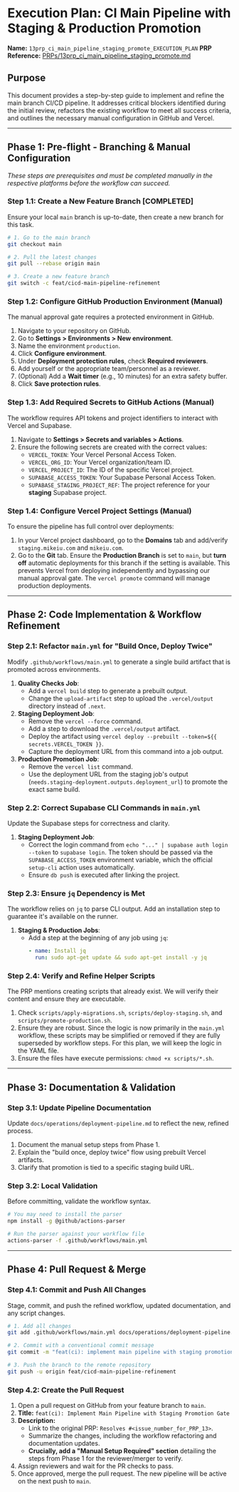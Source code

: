 # Execution Plan: CI Main Pipeline with Staging & Production Promotion

**Name:** `13prp_ci_main_pipeline_staging_promote_EXECUTION_PLAN`
**PRP Reference:** [PRPs/13prp_ci_main_pipeline_staging_promote.md](PRPs/13prp_ci_main_pipeline_staging_promote.md)

## Purpose

This document provides a step-by-step guide to implement and refine the main branch CI/CD pipeline. It addresses critical blockers identified during the initial review, refactors the existing workflow to meet all success criteria, and outlines the necessary manual configuration in GitHub and Vercel.

---

## Phase 1: Pre-flight - Branching & Manual Configuration

_These steps are prerequisites and must be completed manually in the respective platforms before the workflow can succeed._

### Step 1.1: Create a New Feature Branch [COMPLETED]

Ensure your local `main` branch is up-to-date, then create a new branch for this task.

```bash
# 1. Go to the main branch
git checkout main

# 2. Pull the latest changes
git pull --rebase origin main

# 3. Create a new feature branch
git switch -c feat/cicd-main-pipeline-refinement
```

### Step 1.2: Configure GitHub Production Environment (Manual)

The manual approval gate requires a protected environment in GitHub.

1.  Navigate to your repository on GitHub.
2.  Go to **Settings > Environments > New environment**.
3.  Name the environment `production`.
4.  Click **Configure environment**.
5.  Under **Deployment protection rules**, check **Required reviewers**.
6.  Add yourself or the appropriate team/personnel as a reviewer.
7.  (Optional) Add a **Wait timer** (e.g., 10 minutes) for an extra safety buffer.
8.  Click **Save protection rules**.

### Step 1.3: Add Required Secrets to GitHub Actions (Manual)

The workflow requires API tokens and project identifiers to interact with Vercel and Supabase.

1.  Navigate to **Settings > Secrets and variables > Actions**.
2.  Ensure the following secrets are created with the correct values:
    - `VERCEL_TOKEN`: Your Vercel Personal Access Token.
    - `VERCEL_ORG_ID`: Your Vercel organization/team ID.
    - `VERCEL_PROJECT_ID`: The ID of the specific Vercel project.
    - `SUPABASE_ACCESS_TOKEN`: Your Supabase Personal Access Token.
    - `SUPABASE_STAGING_PROJECT_REF`: The project reference for your **staging** Supabase project.

### Step 1.4: Configure Vercel Project Settings (Manual)

To ensure the pipeline has full control over deployments:

1.  In your Vercel project dashboard, go to the **Domains** tab and add/verify `staging.mikeiu.com` and `mikeiu.com`.
2.  Go to the **Git** tab. Ensure the **Production Branch** is set to `main`, but **turn off** automatic deployments for this branch if the setting is available. This prevents Vercel from deploying independently and bypassing our manual approval gate. The `vercel promote` command will manage production deployments.

---

## Phase 2: Code Implementation & Workflow Refinement

### Step 2.1: Refactor `main.yml` for "Build Once, Deploy Twice"

Modify `.github/workflows/main.yml` to generate a single build artifact that is promoted across environments.

1.  **Quality Checks Job**:
    - Add a `vercel build` step to generate a prebuilt output.
    - Change the `upload-artifact` step to upload the `.vercel/output` directory instead of `.next`.
2.  **Staging Deployment Job**:
    - Remove the `vercel --force` command.
    - Add a step to download the `.vercel/output` artifact.
    - Deploy the artifact using `vercel deploy --prebuilt --token=${{ secrets.VERCEL_TOKEN }}`.
    - Capture the deployment URL from this command into a job output.
3.  **Production Promotion Job**:
    - Remove the `vercel list` command.
    - Use the deployment URL from the staging job's output (`needs.staging-deployment.outputs.deployment_url`) to promote the exact same build.

### Step 2.2: Correct Supabase CLI Commands in `main.yml`

Update the Supabase steps for correctness and clarity.

1.  **Staging Deployment Job**:
    - Correct the login command from `echo "..." | supabase auth login --token` to `supabase login`. The token should be passed via the `SUPABASE_ACCESS_TOKEN` environment variable, which the official `setup-cli` action uses automatically.
    - Ensure `db push` is executed after linking the project.

### Step 2.3: Ensure `jq` Dependency is Met

The workflow relies on `jq` to parse CLI output. Add an installation step to guarantee it's available on the runner.

1.  **Staging & Production Jobs**:
    - Add a step at the beginning of any job using `jq`:
      ```yaml
      - name: Install jq
        run: sudo apt-get update && sudo apt-get install -y jq
      ```

### Step 2.4: Verify and Refine Helper Scripts

The PRP mentions creating scripts that already exist. We will verify their content and ensure they are executable.

1.  Check `scripts/apply-migrations.sh`, `scripts/deploy-staging.sh`, and `scripts/promote-production.sh`.
2.  Ensure they are robust. Since the logic is now primarily in the `main.yml` workflow, these scripts may be simplified or removed if they are fully superseded by workflow steps. For this plan, we will keep the logic in the YAML file.
3.  Ensure the files have execute permissions: `chmod +x scripts/*.sh`.

---

## Phase 3: Documentation & Validation

### Step 3.1: Update Pipeline Documentation

Update `docs/operations/deployment-pipeline.md` to reflect the new, refined process.

1.  Document the manual setup steps from Phase 1.
2.  Explain the "build once, deploy twice" flow using prebuilt Vercel artifacts.
3.  Clarify that promotion is tied to a specific staging build URL.

### Step 3.2: Local Validation

Before committing, validate the workflow syntax.

```bash
# You may need to install the parser
npm install -g @github/actions-parser

# Run the parser against your workflow file
actions-parser -f .github/workflows/main.yml
```

---

## Phase 4: Pull Request & Merge

### Step 4.1: Commit and Push All Changes

Stage, commit, and push the refined workflow, updated documentation, and any script changes.

```bash
# 1. Add all changes
git add .github/workflows/main.yml docs/operations/deployment-pipeline.md scripts/

# 2. Commit with a conventional commit message
git commit -m "feat(ci): implement main pipeline with staging promotion gate"

# 3. Push the branch to the remote repository
git push -u origin feat/cicd-main-pipeline-refinement
```

### Step 4.2: Create the Pull Request

1.  Open a pull request on GitHub from your feature branch to `main`.
2.  **Title:** `feat(ci): Implement Main Pipeline with Staging Promotion Gate`
3.  **Description:**
    - Link to the original PRP: `Resolves #<issue_number_for_PRP_13>`.
    - Summarize the changes, including the workflow refactoring and documentation updates.
    - **Crucially, add a "Manual Setup Required" section** detailing the steps from Phase 1 for the reviewer/merger to verify.
4.  Assign reviewers and wait for the PR checks to pass.
5.  Once approved, merge the pull request. The new pipeline will be active on the next push to `main`.
